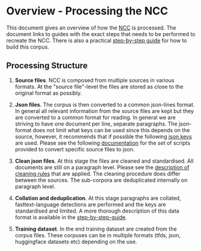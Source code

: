 # Overview - Processing the NCC
This document gives an overview of how the [NCC](corpus_description.md) is processed. The document links to guides with the exact steps that needs to be performed to recreate the NCC. There is also a practical [step-by-step guide](step_by_step_guide.md) for how to build this corpus.

## Processing Structure

1) **Source files**. NCC is composed from multiple sources in various formats. At the "source file"-level the files are stored as close to the original format as possibly.

2) **Json files**. The corpus is then converted to a common json-lines format. In general all relevant information from the source files are kept but they are converted to a common format for reading. In general we are striving to have one document per line, separate paragraphs. The json-format does not limit what keys can be used since this depends on the source, however, it recommends that if possible the following [json keys](json_format.md) are used. Please see the following [documentation](create_scripts.md) for the set of scripts provided to convert specific source files to json.

3) **Clean json files**. At this stage the files are cleaned and standardised. All documents are still on a paragraph level. Please see the [description of cleaning rules](cleaning_rules_description.md) that are applied. The cleaning procedure does differ between the sources. The sub-corpora are deduplicated internally on paragraph level.

4) **Collation and deduplication**. At this stage paragraphs are collated, fasttext-language detections are performed and the keys are standardised and limited. A more thorough description of this data format is available in the [step-by-step-guide](https://github.com/NBAiLab/notram/blob/master/guides/step_by_step_guide.md#4-standardisation-and-cross-corpus-deduplication).

5) **Training dataset**. In the end training dataset are created from the corpus files. These corpuses can be in multiple formats (tfds, json, huggingface datasets etc) depending on the use. 
